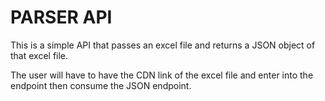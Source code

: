 # PARSER API

This is a simple API that passes an excel file
and returns a JSON object of that excel file.

The user will have to have the CDN link of the
excel file and enter into the endpoint then consume 
the JSON endpoint.
